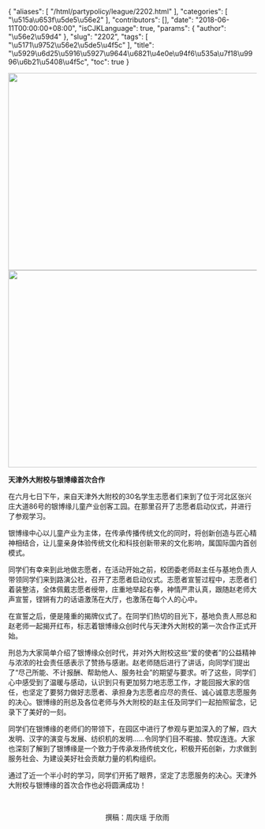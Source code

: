 {
    "aliases": [
        "/html/partypolicy/league/2202.html"
    ],
    "categories": [
        "\u515a\u653f\u5de5\u56e2"
    ],
    "contributors": [],
    "date": "2018-06-11T00:00:00+08:00",
    "isCJKLanguage": true,
    "params": {
        "author": "\u56e2\u59d4"
    },
    "slug": "2202",
    "tags": [
        "\u5171\u9752\u56e2\u5de5\u4f5c"
    ],
    "title": "\u5929\u6d25\u5916\u5927\u9644\u6821\u4e0e\u94f6\u535a\u7f18\u9996\u6b21\u5408\u4f5c",
    "toc": true
}


<img
    src="https://cdn.tfls.online/mirror/full/cec919908c38b93e6aa8262c0234a3049e0af241.jpg"
    style="display:block;margin-left:auto;margin-right:auto;"
    decoding="async"
    fetchpriority="auto"
    loading="lazy"
    height="399"
    width="600"
/>
<img
    src="https://cdn.tfls.online/mirror/full/96bba40bb19af16d11db2a95de342b12a7c4d3f6.jpg"
    style="display:block;margin-left:auto;margin-right:auto;"
    decoding="async"
    fetchpriority="auto"
    loading="lazy"
    height="399"
    width="600"
/>







**天津外大附校与银博缘首次合作**




在六月七日下午，来自天津外大附校的30名学生志愿者们来到了位于河北区张兴庄大道86号的银博缘儿童产业创客工园。在那里召开了志愿者启动仪式，并进行了参观学习。




银博缘中心以儿童产业为主体，在传承传播传统文化的同时，将创新创造与匠心精神相结合，让儿童亲身体验传统文化和科技创新带来的文化影响，属国际国内首创模式。




同学们有幸来到此地做志愿者，在活动开始之前，校团委老师赵主任与基地负责人带领同学们来到路演公社，召开了志愿者启动仪式。志愿者宣誓过程中，志愿者们着装整洁，全体佩戴志愿者绶带，庄重地举起右拳，神情严肃认真，跟随赵老师大声宣誓，铿锵有力的话语激荡在大厅，也激荡在每个人的心中。




在宣誓之后，便是隆重的揭牌仪式了。在同学们热切的目光下，基地负责人邢总和赵老师一起揭开红布，标志着银博缘众创时代与天津外大附校的第一次合作正式开始。




刑总为大家简单介绍了银博缘众创时代，并对外大附校这些“爱的使者”的公益精神与浓浓的社会责任感表示了赞扬与感谢。赵老师随后进行了讲话，向同学们提出了“尽己所能、不计报酬、帮助他人、服务社会”的期望与要求。听了这些，同学们心中感受到了温暖与感动，认识到只有更加努力地志愿工作，才能回报大家的信任，也坚定了要努力做好志愿者、承担身为志愿者应尽的责任、诚心诚意志愿服务的决心。银博缘的刑总及各位老师与外大附校的赵主任及同学们一起拍照留念，记录下了美好的一刻。




同学们在银博缘的老师们的带领下，在园区中进行了参观与更加深入的了解，四大发明、汉字的演变与发展、纺织机的发明……令同学们目不暇接、赞叹连连。大家也深刻了解到了银博缘是一个致力于传承发扬传统文化，积极开拓创新，力求做到服务社会、为建设美好社会贡献力量的机构组织。




通过了近一个半小时的学习，同学们开拓了眼界，坚定了志愿服务的决心。天津外大附校与银博缘的首次合作也必将圆满成功！




 




                                                  撰稿：周庆瑶 于欣雨



